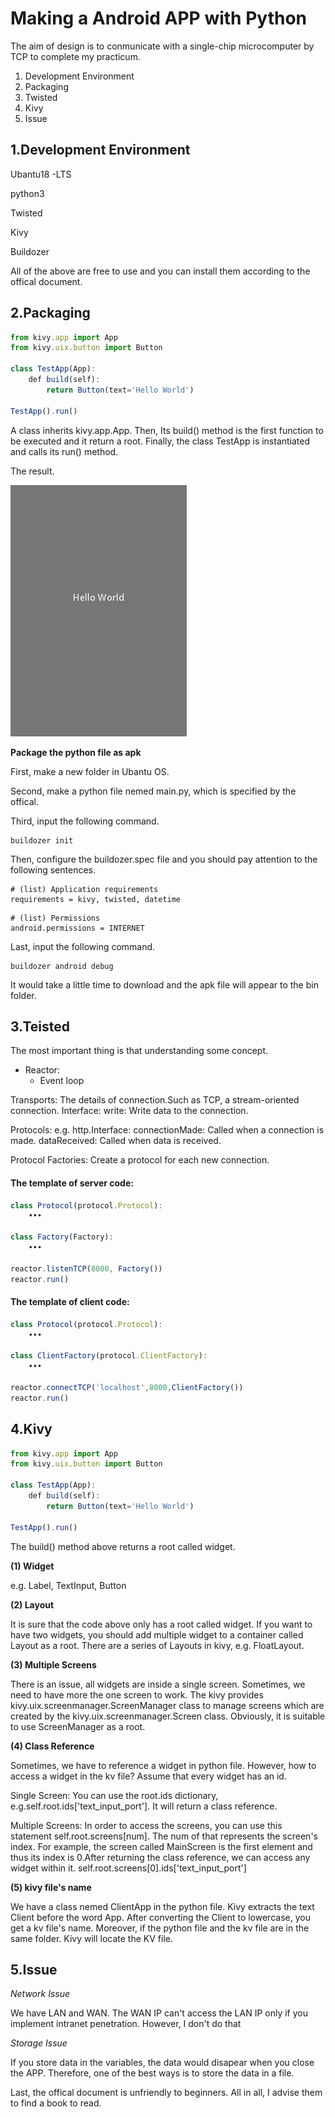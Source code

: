 # Making a Android APP with Python

The aim of design is to conmunicate with a single-chip microcomputer by TCP to complete my practicum.

1. Development Environment 
2. Packaging
3. Twisted
4. Kivy
5. Issue

## 1.Development Environment

Ubantu18 -LTS

python3

Twisted

Kivy

Buildozer

All of the above are free to use and you can install them according to the offical document.

## 2.Packaging

```javascript
from kivy.app import App
from kivy.uix.button import Button

class TestApp(App):
    def build(self):
        return Button(text='Hello World')

TestApp().run()
```
A class inherits kivy.app.App. Then, Its build() method is the first function to be executed and it return a root. Finally, the class TestApp is instantiated and calls its run() method.

The result.

![Image of Hello World](https://github.com/SamHara/Make-an-Android-APP-with-python/blob/master/helloworld.png)

**Package the python file as apk**

First, make a new folder in Ubantu OS.

Second, make a python file nemed main.py, which is specified by the offical.

Third, input the following command.
```
buildozer init
```
Then, configure the buildozer.spec file and you should pay attention to the following sentences.
```
# (list) Application requirements 
requirements = kivy, twisted, datetime
```
```
# (list) Permissions
android.permissions = INTERNET
```
Last, input the following command.
```
buildozer android debug
```
It would take a little time to download and the apk file will appear to the bin folder.

## 3.Teisted

The most important thing is that understanding some concept.

* Reactor:
   * Event loop

Transports:
    The details of connection.Such as TCP, a  stream-oriented connection. Interface:
    write:
        Write data to the connection.

Protocols:
    e.g. http.Interface:
    connectionMade:
        Called when a connection is made.
    dataReceived:
        Called when data is received.

Protocol Factories:
    Create a protocol for each new connection.

#### The template of server code:
```javascript
class Protocol(protocol.Protocol):
    •••

class Factory(Factory):
    •••

reactor.listenTCP(8000, Factory())
reactor.run()
```
#### The template of client code:
```javascript
class Protocol(protocol.Protocol):
    •••

class ClientFactory(protocol.ClientFactory):
    •••

reactor.connectTCP('localhost',8000,ClientFactory())
reactor.run()
```
## 4.Kivy

```javascript
from kivy.app import App
from kivy.uix.button import Button

class TestApp(App):
    def build(self):
        return Button(text='Hello World')

TestApp().run()
```
The build() method above returns a root called widget.

**(1) Widget**

e.g. Label, TextInput, Button

**(2) Layout**

It is sure that the code above only has a root called widget. If you want to have two widgets, you should add multiple widget to a container called Layout as a root. There are a series of Layouts in kivy, e.g. FloatLayout.

**(3) Multiple Screens**

There is an issue, all widgets are inside a single screen. Sometimes, we need to have more the one  screen to work. The kivy provides kivy.uix.screenmanager.ScreenManager class to manage screens which are created by the kivy.uix.screenmanager.Screen class. Obviously, it is suitable to use ScreenManager as a root.

**(4) Class Reference**

  Sometimes, we have to reference a widget in python file. However, how to access a widget in the kv file? Assume that every widget has an id.

Single Screen:
    You can use the root.ids dictionary, e.g.self.root.ids['text_input_port']. It will return a class reference.

Multiple Screens:
    In order to access the screens, you can use this statement self.root.screens[num]. The num of that represents the screen's index. For example, the screen called MainScreen is the first element and thus its index is 0.After returning the class reference, we can access any widget within it.
    self.root.screens[0].ids['text_input_port']

**(5) kivy file's name**

  We have a class nemed ClientApp in the python file. Kivy extracts the text Client before the word App. After converting the Client to lowercase, you get a kv file's name. Moreover, if the python file and the kv file are in the same folder. Kivy will locate the KV file.

## 5.Issue

*Network Issue*
    
  We have LAN and WAN. The WAN IP can't access the LAN IP  only if you implement intranet penetration. However, I don't do that

*Storage Issue*

  If you store data in the variables, the data would disapear when you close the APP. Therefore, one of the best ways is to store the data in a file.

Last, the offical document is unfriendly to beginners. All in all,  I advise them to find a book to read.




